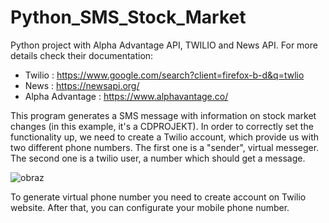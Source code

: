 # Python_SMS_Stock_Market
Python project with Alpha Advantage API, TWILIO and News API. For more details check their documentation:
- Twilio : https://www.google.com/search?client=firefox-b-d&q=twlio
- News : https://newsapi.org/
- Alpha Advantage : https://www.alphavantage.co/

This program generates a SMS message with information on stock market changes (in this example, it's a CDPROJEKT).
In order to correctly set the functionality up, we need to create a Twilio account, which provide us with two different phone numbers.
The first one is a "sender", virtual messeger. The second one is a twilio user, a number which should get a message.

![obraz](https://user-images.githubusercontent.com/25442811/182854143-be38ba9a-9539-41aa-baf7-7e737627ec0c.png)

To generate virtual phone number you need to create account on Twilio website. After that, you can configurate your mobile phone number.

